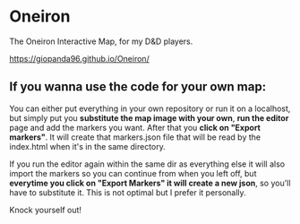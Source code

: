 # Oneiron
The Oneiron Interactive Map, for my D&D players.

https://giopanda96.github.io/Oneiron/

## If you wanna use the code for your own map:
You can either put everything in your own repository or run it on a localhost, but simply put you **substitute the map image with your own**, **run the editor** page and add the markers you want. After that you **click on "Export markers"**. It will create that markers.json file that will be read by the index.html when it's in the same directory.

If you run the editor again within the same dir as everything else it will also import the markers so you can continue from when you left off, but **everytime you click on "Export Markers" it will create a new json**, so you'll have to substitute it. This is not optimal but I prefer it personally.

Knock yourself out!

